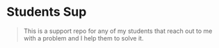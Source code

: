 # Students Sup

> This is a support repo for any of my students that reach out to me with a problem and I help them to solve it.


